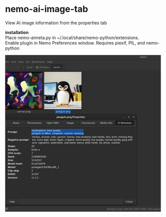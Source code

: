 # nemo-ai-image-tab
View AI image information from the properties tab

**installation**  
Place nemo-aimeta.py in ~/.local/share/nemo-python/extensions.  
Enable plugin in Nemo Preferences window.
Requires piexif, PIL, and nemo-python

![Screenshot](example.png)
